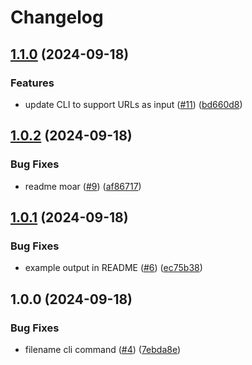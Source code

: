 # Changelog

## [1.1.0](https://github.com/zeke/media-provenance/compare/v1.0.2...v1.1.0) (2024-09-18)


### Features

* update CLI to support URLs as input ([#11](https://github.com/zeke/media-provenance/issues/11)) ([bd660d8](https://github.com/zeke/media-provenance/commit/bd660d83fecc8e94b4dfecc40493942d08aea25d))

## [1.0.2](https://github.com/zeke/media-provenance/compare/v1.0.1...v1.0.2) (2024-09-18)


### Bug Fixes

* readme moar ([#9](https://github.com/zeke/media-provenance/issues/9)) ([af86717](https://github.com/zeke/media-provenance/commit/af86717493b953dd5a51d861870848afa0bed7fc))

## [1.0.1](https://github.com/zeke/media-provenance/compare/v1.0.0...v1.0.1) (2024-09-18)


### Bug Fixes

* example output in README ([#6](https://github.com/zeke/media-provenance/issues/6)) ([ec75b38](https://github.com/zeke/media-provenance/commit/ec75b3827eca2230db0de52a59e30d360677a2c5))

## 1.0.0 (2024-09-18)


### Bug Fixes

* filename cli command ([#4](https://github.com/zeke/media-provenance/issues/4)) ([7ebda8e](https://github.com/zeke/media-provenance/commit/7ebda8edc006ca8fef6bba2c95c0e37f85e1d705))
